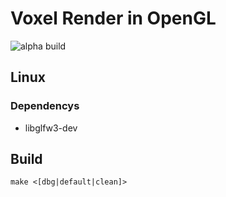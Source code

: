 # Voxel Render in OpenGL

![alpha build](https://www.d3crypt3d.com/public/Screenshot%202025-10-10%20014410.png)

## Linux

### Dependencys

- libglfw3-dev

## Build

```
make <[dbg|default|clean]>
```
